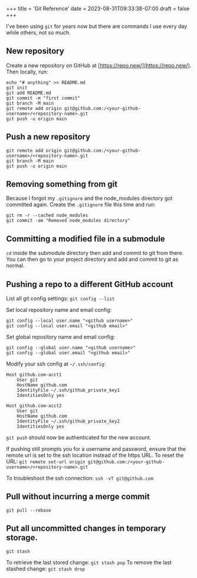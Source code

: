 +++
title = 'Git Reference'
date = 2023-08-31T09:33:38-07:00
draft = false
+++

I've been using `git` for years now but there are commands I use every day while others, not so much.

## New repository

Create a new repository on GitHub at [https://repo.new/](https://repo.new/). Then locally, run:

```
echo "# anything" >> README.md
git init
git add README.md
git commit -m "first commit"
git branch -M main
git remote add origin git@github.com:/<your-github-username>/<repository-name>.git
git push -u origin main
```

## Push a new repository

```
git remote add origin git@github.com:/<your-github-username>/<repository-name>.git
git branch -M main
git push -u origin main
```

## Removing something from git

Because I forgot my `.gitignore` and the node_modules directory got committed again. Create the `.gitignore` file this time and run:

```
git rm -r --cached node_modules
git commit -am "Removed node_modules directory"
```

## Committing a modified file in a submodule

`cd` inside the submodule directory then add and commit to git from there. You can then go to your project directory and add and commit to git as normal.

## Pushing a repo to a different GitHub account

List all git config settings: `git config --list`

Set local repository name and email config:
```
git config --local user.name "<github username>"
git config --local user.email "<github email>"
```

Set global repository name and email config:
```
git config --global user.name "<github username>"
git config --global user.email "<github email>"
```

Modify your ssh config at `~/.ssh/config`:
```
Host github.com-acct1
    User git
    HostName github.com
    IdentityFile ~/.ssh/github_private_key1
    IdentitiesOnly yes

Host github.com-acct2
    User git
    HostName github.com
    IdentityFile ~/.ssh/github_private_key2
    IdentitiesOnly yes
```

`git push` should now be authenticated for the new account.

If pushing still prompts you for a username and password, ensure that the remote url is set to the ssh location instead of the https URL. To reset the URL:
`git remote set-url origin git@github.com:/<your-github-username>/<repository-name>.git`

To troubleshoot the ssh connection: `ssh -vT git@github.com`

## Pull without incurring a merge commit

`git pull --rebase`

## Put all uncommitted changes in temporary storage.

`git stash`

To retrieve the last stored change: `git stash pop`
To remove the last stashed change: `git stash drop`
